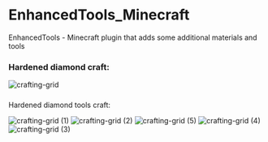# EnhancedTools_Minecraft
EnhancedTools - Minecraft plugin that adds some additional materials and tools
### Hardened diamond craft:
![crafting-grid](https://github.com/c0mm0n9/EnhancedTools_Minecraft/assets/42247980/0d0979dc-9a54-40fd-87cf-fcdd71078626)
### 
Hardened diamond tools craft:

![crafting-grid (1)](https://github.com/c0mm0n9/EnhancedTools_Minecraft/assets/42247980/c52d6515-a974-41a2-abe9-f97afa2c1281)
![crafting-grid (2)](https://github.com/c0mm0n9/EnhancedTools_Minecraft/assets/42247980/ae1fae13-856a-477e-82ca-a70f9f37a577)
![crafting-grid (5)](https://github.com/c0mm0n9/EnhancedTools_Minecraft/assets/42247980/10554fe7-9d9c-4899-8252-03559024fd9b)
![crafting-grid (4)](https://github.com/c0mm0n9/EnhancedTools_Minecraft/assets/42247980/64f978a6-dd57-4332-838a-429bccf768e4)
![crafting-grid (3)](https://github.com/c0mm0n9/EnhancedTools_Minecraft/assets/42247980/fef9ac33-5a52-4dda-a15a-5ba2ecfdc8ee)
